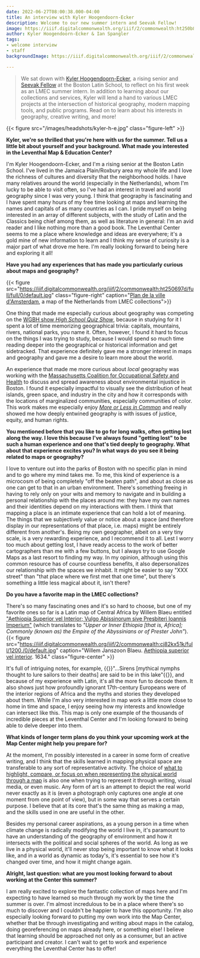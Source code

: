 ```yaml
---
date: 2022-06-27T08:00:38.000-04:00
title: An interview with Kyler Hoogendoorn-Ecker
description: Welcome to our new summer intern and Seevak Fellow!
image: https://iiif.digitalcommonwealth.org/iiif/2/commonwealth:ht250b888/2091,3151,6519,3974/full/0/default.jpg
author: Kyler Hoogendoorn-Ecker & Ian Spangler
tags:
- welcome interview
- staff
backgroundImage: https://iiif.digitalcommonwealth.org/iiif/2/commonwealth:ht250b888/2291,3151,6519,1974/full/0/default.jpg

---
```

> We sat down with [Kyler Hoogendoorn-Ecker](https://www.leventhalmap.org/about/people/kyler-hoogendoorn-ecker/), a rising senior and [Seevak Fellow](https://www.learntoquestion.com/seevak-human-rights-social-justice) at the Boston Latin School, to reflect on his first week as an LMEC summer intern. In addition to learning about our collections and services, Kyler will lend a hand to various LMEC projects at the intersection of historical geography, modern mapping tools, and public programs. Read on to learn about his interests in geography, creative writing, and more!

{{< figure src="/images/headshots/kyler-h-e.jpg" class="figure-left" >}}

**Kyler, we're so thrilled that you're here with us for the summer. Tell us a little bit about yourself and your background. What made you interested in the Leventhal Map & Education Center?**

I'm Kyler Hoogendoorn-Ecker, and I'm a rising senior at the Boston Latin School. I've lived in the Jamaica Plain/Roxbury area my whole life and I love the richness of cultures and diversity that the neighborhood holds. I have many relatives around the world (especially in the Netherlands), whom I'm lucky to be able to visit often, so I've had an interest in travel and world geography since I was very young. I think that geography is fascinating and I have spent many hours of my free time looking at maps and learning the names and capitals of as many countries as I can. I pride myself on being interested in an array of different subjects, with the study of Latin and the Classics being chief among them, as well as literature in general: I'm an avid reader and I like nothing more than a good book. The Leventhal Center seems to me a place where knowledge and ideas are everywhere; it's a gold mine of new information to learn and I think my sense of curiosity is a major part of what drove me here. I'm really looking forward to being here and exploring it all!

**Have you had any experiences that has made you particularly curious about maps and geography?**

{{< figure src="https://iiif.digitalcommonwealth.org/iiif/2/commonwealth:ht250697d/full/full/0/default.jpg" class="figure-right" caption="[Plan de la ville d'Amsterdam](https://iiif.digitalcommonwealth.org/iiif/2/commonwealth:ht250697d/full/full/0/default.jpg), a map of the Netherlands from LMEC collections">}}

One thing that made me especially curious about geography was competing on the [WGBH show _High School Quiz Show_](https://www.wgbh.org/high-school-quiz-show), because in studying for it I spent a lot of time memorizing geographical trivia: capitals, mountains, rivers, national parks, you name it. Often, however, I found it hard to focus on the things I was trying to study, because I would spend so much time reading deeper into the geographical or historical information and get sidetracked. That experience definitely gave me a stronger interest in maps and geography and gave me a desire to learn more about the world.

An experience that made me more curious about _local_ geography was working with the [Massachusetts Coalition for Occupational Safety and Health](http://www.masscosh.org/) to discuss and spread awareness about environmental injustice in Boston. I found it especially impactful to visually see the distribution of heat islands, green space, and industry in the city and how it corresponds with the locations of marginalized communities, especially communities of color. This work makes me especially enjoy [_More or Less in Common_](https://www.leventhalmap.org/digital-exhibitions/more-or-less-in-common/) and really showed me how deeply entwined geography is with issues of justice, equity, and human rights.

**You mentioned before that you like to go for long walks, often getting lost along the way. I love this because I've always found "getting lost" to be such a human experience and one that's tied deeply to geography. What about that experience excites you? In what ways do you see it being related to maps or geography?**

I love to venture out into the parks of Boston with no specific plan in mind and to go where my mind takes me. To me, this kind of experience is a microcosm of being completely "off the beaten path", and about as close as one can get to that in an urban environment. There's something freeing in having to rely only on your wits and memory to navigate and in building a personal relationship with the places around me: they have my own names and their identities depend on my interactions with them. I think that mapping a place is an intimate experience that can hold a lot of meaning. The things that we subjectively value or notice about a space (and therefore display in our representations of that place, i.e. maps) might be entirely different from another's. Being my own geographer, albeit on a very tiny scale, is a very rewarding experience, and I recommend it to all. Lest I worry too much about getting lost, I have ready access to the work of better cartographers than me with a few buttons, but I always try to use Google Maps as a last resort to finding my way. In my opinion, although using this common resource has of course countless benefits, it also depersonalizes our relationship with the spaces we inhabit. It might be easier to say "XXX street" than "that place where we first met that one time", but there's something a little less magical about it, isn't there?

**Do you have a favorite map in the LMEC collections?**

There's so many fascinating ones and it's so hard to choose, but one of my favorite ones so far is a Latin map of Central Africa by Willem Blaeu entitled ["Aethiopia Superior vel Interior; Vulgo Abissinorum sive Presbiteri Ioannis Imperium"](https://collections.leventhalmap.org/search/commonwealth:cj82kx509) (which translates to _"Upper or Inner Ethiopia \[that is, Africa\]; Commonly (known as) the Empire of the Abyssinians or of Prester John"_).
{{< figure src="https://iiif.digitalcommonwealth.org/iiif/2/commonwealth:cj82kx51k/full/1200,/0/default.jpg" caption="Willem Janszoon Blaeu. [Aethiopia superior vel interior](https://collections.leventhalmap.org/search/commonwealth:3f463279b). 1634." class="figure-center" >}}

It's full of intriguing notes, for example, {{<popup src="https://iiif.digitalcommonwealth.org/iiif/2/commonwealth:cj82kx51k/2479,4400,871,444/1200,/0/default.jpg" class="popupTooltip" target="blank">}}"...Sirens \[mythical nymphs thought to lure sailors to their deaths\] are said to be in this lake"{{</popup>}}, and because of my experience with Latin, it's all the more fun to decode them. It also shows just how profoundly ignorant 17th-century Europeans were of the interior regions of Africa and the myths and stories they developed about them. While I'm also very interested in map work a little more close to home in time and space, I enjoy seeing how my interests and knowledge can intersect like this. This map is only one example of the thousands of incredible pieces at the Leventhal Center and I'm looking forward to being able to delve deeper into them.

**What kinds of longer term plans do you think your upcoming work at the Map Center might help you prepare for?**

At the moment, I'm possibly interested in a career in some form of creative writing, and I think that the skills learned in mapping physical space are transferable to any sort of representative activity. The choice of [what to highlight, compare, or focus on when representing the physical world through a map](https://www.leventhalmap.org/digital-exhibitions/bending-lines/how-to-bend/projections/) is also one when trying to represent it through writing, visual media, or even music. Any form of art is an attempt to depict the real world never exactly as it is (even a photograph only captures one angle at one moment from one point of view), but in some way that serves a certain purpose. I believe that at its core that's the same thing as making a map, and the skills used in one are useful in the other.

Besides my personal career aspirations, as a young person in a time when climate change is radically modifying the world I live in, it's paramount to have an understanding of the geography of environment and how it intersects with the political and social spheres of the world. As long as we live in a physical world, it'll never stop being important to know what it looks like, and in a world as dynamic as today's, it's essential to see how it's changed over time, and how it might change again.

**Alright, last question: what are you most looking forward to about working at the Center this summer?**

I am really excited to explore the fantastic collection of maps here and I'm expecting to have learned so much through my work by the time the summer is over. I'm almost incredulous to be in a place where there's so much to discover and I couldn't be happier to have this opportunity. I'm also especially looking forward to putting my own work into the Map Center, whether that be through investigating and writing about maps in the catalog, doing georeferencing on maps already here, or something else! I believe that learning should be approached not only as a consumer, but an active participant and creator. I can't wait to get to work and experience everything the Leventhal Center has to offer!